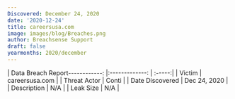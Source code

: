 ```yaml
---
Discovered: December 24, 2020
date: '2020-12-24'
title: careersusa.com
image: images/blog/Breaches.png
author: Breachsense Support
draft: false
yearmonths: 2020/december
---
```


| Data Breach Report------------:   |:-------------:    | :-----:|
| Victim    | careersusa.com      | 
| Threat Actor    | Conti      | 
| Date Discovered    | Dec 24, 2020      | 
| Description    | N/A      | 
| Leak Size    | N/A      | 

